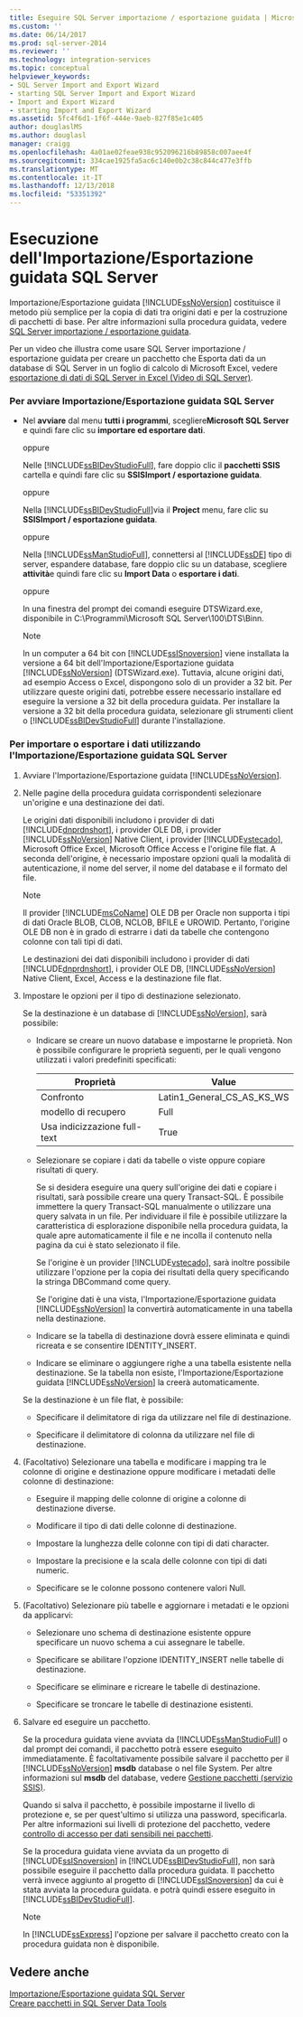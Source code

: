 ```yaml
---
title: Eseguire SQL Server importazione / esportazione guidata | Microsoft Docs
ms.custom: ''
ms.date: 06/14/2017
ms.prod: sql-server-2014
ms.reviewer: ''
ms.technology: integration-services
ms.topic: conceptual
helpviewer_keywords:
- SQL Server Import and Export Wizard
- starting SQL Server Import and Export Wizard
- Import and Export Wizard
- starting Import and Export Wizard
ms.assetid: 5fc4f6d1-1f6f-444e-9aeb-827f85e1c405
author: douglaslMS
ms.author: douglasl
manager: craigg
ms.openlocfilehash: 4a01ae02feae938c952096216b89858c007aee4f
ms.sourcegitcommit: 334cae1925fa5ac6c140e0b2c38c844c477e3ffb
ms.translationtype: MT
ms.contentlocale: it-IT
ms.lasthandoff: 12/13/2018
ms.locfileid: "53351392"
---
```

# <a name="run-the-sql-server-import-and-export-wizard"></a>Esecuzione dell'Importazione/Esportazione guidata SQL Server
  Importazione/Esportazione guidata [!INCLUDE[ssNoVersion](../../includes/ssnoversion-md.md)] costituisce il metodo più semplice per la copia di dati tra origini dati e per la costruzione di pacchetti di base. Per altre informazioni sulla procedura guidata, vedere [SQL Server importazione / esportazione guidata](import-and-export-data-with-the-sql-server-import-and-export-wizard.md).  
  
 Per un video che illustra come usare SQL Server importazione / esportazione guidata per creare un pacchetto che Esporta dati da un database di SQL Server in un foglio di calcolo di Microsoft Excel, vedere [esportazione di dati di SQL Server in Excel (Video di SQL Server)](https://go.microsoft.com/fwlink/?LinkId=131024).  
  
### <a name="to-start-the-sql-server-import-and-export-wizard"></a>Per avviare Importazione/Esportazione guidata SQL Server  
  
-   Nel **avviare** dal menu **tutti i programmi**, scegliere**Microsoft SQL Server** e quindi fare clic su **importare ed esportare dati**.  
  
     oppure  
  
     Nelle [!INCLUDE[ssBIDevStudioFull](../../includes/ssbidevstudiofull-md.md)], fare doppio clic il **pacchetti SSIS** cartella e quindi fare clic su **SSISImport / esportazione guidata**.  
  
     oppure  
  
     Nella [!INCLUDE[ssBIDevStudioFull](../../includes/ssbidevstudiofull-md.md)]via il **Project** menu, fare clic su **SSISImport / esportazione guidata**.  
  
     oppure  
  
     Nella [!INCLUDE[ssManStudioFull](../../includes/ssmanstudiofull-md.md)], connettersi al [!INCLUDE[ssDE](../../includes/ssde-md.md)] tipo di server, espandere database, fare doppio clic su un database, scegliere **attività**e quindi fare clic su **Import Data** o **esportare i dati**.  
  
     oppure  
  
     In una finestra del prompt dei comandi eseguire DTSWizard.exe, disponibile in C:\Programmi\Microsoft SQL Server\100\DTS\Binn.  
  
    > [!NOTE]  
    >  In un computer a 64 bit con [!INCLUDE[ssISnoversion](../../includes/ssisnoversion-md.md)] viene installata la versione a 64 bit dell'Importazione/Esportazione guidata [!INCLUDE[ssNoVersion](../../includes/ssnoversion-md.md)] (DTSWizard.exe). Tuttavia, alcune origini dati, ad esempio Access o Excel, dispongono solo di un provider a 32 bit. Per utilizzare queste origini dati, potrebbe essere necessario installare ed eseguire la versione a 32 bit della procedura guidata. Per installare la versione a 32 bit della procedura guidata, selezionare gli strumenti client o [!INCLUDE[ssBIDevStudioFull](../../includes/ssbidevstudiofull-md.md)] durante l'installazione.  
  
### <a name="to-import-or-export-data-by-using-the-sql-server-import-and-export-wizard"></a>Per importare o esportare i dati utilizzando l'Importazione/Esportazione guidata SQL Server  
  
1.  Avviare l'Importazione/Esportazione guidata [!INCLUDE[ssNoVersion](../../includes/ssnoversion-md.md)].  
  
2.  Nelle pagine della procedura guidata corrispondenti selezionare un'origine e una destinazione dei dati.  
  
     Le origini dati disponibili includono i provider di dati [!INCLUDE[dnprdnshort](../../includes/dnprdnshort-md.md)], i provider OLE DB, i provider [!INCLUDE[ssNoVersion](../../includes/ssnoversion-md.md)] Native Client, i provider [!INCLUDE[vstecado](../../includes/vstecado-md.md)], Microsoft Office Excel, Microsoft Office Access e l'origine file flat. A seconda dell'origine, è necessario impostare opzioni quali la modalità di autenticazione, il nome del server, il nome del database e il formato del file.  
  
    > [!NOTE]  
    >  Il provider [!INCLUDE[msCoName](../../includes/msconame-md.md)] OLE DB per Oracle non supporta i tipi di dati Oracle BLOB, CLOB, NCLOB, BFILE e UROWID. Pertanto, l'origine OLE DB non è in grado di estrarre i dati da tabelle che contengono colonne con tali tipi di dati.  
  
     Le destinazioni dei dati disponibili includono i provider di dati [!INCLUDE[dnprdnshort](../../includes/dnprdnshort-md.md)], i provider OLE DB, [!INCLUDE[ssNoVersion](../../includes/ssnoversion-md.md)] Native Client, Excel, Access e la destinazione file flat.  
  
3.  Impostare le opzioni per il tipo di destinazione selezionato.  
  
     Se la destinazione è un database di [!INCLUDE[ssNoVersion](../../includes/ssnoversion-md.md)], sarà possibile:  
  
    -   Indicare se creare un nuovo database e impostarne le proprietà. Non è possibile configurare le proprietà seguenti, per le quali vengono utilizzati i valori predefiniti specificati:  
  
        |Proprietà|Value|  
        |--------------|-----------|  
        |Confronto|Latin1_General_CS_AS_KS_WS|  
        |modello di recupero|Full|  
        |Usa indicizzazione full-text|True|  
  
    -   Selezionare se copiare i dati da tabelle o viste oppure copiare risultati di query.  
  
         Se si desidera eseguire una query sull'origine dei dati e copiare i risultati, sarà possibile creare una query Transact-SQL. È possibile immettere la query Transact-SQL manualmente o utilizzare una query salvata in un file. Per individuare il file è possibile utilizzare la caratteristica di esplorazione disponibile nella procedura guidata, la quale apre automaticamente il file e ne incolla il contenuto nella pagina da cui è stato selezionato il file.  
  
         Se l'origine è un provider [!INCLUDE[vstecado](../../includes/vstecado-md.md)], sarà inoltre possibile utilizzare l'opzione per la copia dei risultati della query specificando la stringa DBCommand come query.  
  
         Se l'origine dati è una vista, l'Importazione/Esportazione guidata [!INCLUDE[ssNoVersion](../../includes/ssnoversion-md.md)] la convertirà automaticamente in una tabella nella destinazione.  
  
    -   Indicare se la tabella di destinazione dovrà essere eliminata e quindi ricreata e se consentire IDENTITY_INSERT.  
  
    -   Indicare se eliminare o aggiungere righe a una tabella esistente nella destinazione. Se la tabella non esiste, l'Importazione/Esportazione guidata [!INCLUDE[ssNoVersion](../../includes/ssnoversion-md.md)] la creerà automaticamente.  
  
     Se la destinazione è un file flat, è possibile:  
  
    -   Specificare il delimitatore di riga da utilizzare nel file di destinazione.  
  
    -   Specificare il delimitatore di colonna da utilizzare nel file di destinazione.  
  
4.  (Facoltativo) Selezionare una tabella e modificare i mapping tra le colonne di origine e destinazione oppure modificare i metadati delle colonne di destinazione:  
  
    -   Eseguire il mapping delle colonne di origine a colonne di destinazione diverse.  
  
    -   Modificare il tipo di dati delle colonne di destinazione.  
  
    -   Impostare la lunghezza delle colonne con tipi di dati character.  
  
    -   Impostare la precisione e la scala delle colonne con tipi di dati numeric.  
  
    -   Specificare se le colonne possono contenere valori Null.  
  
5.  (Facoltativo) Selezionare più tabelle e aggiornare i metadati e le opzioni da applicarvi:  
  
    -   Selezionare uno schema di destinazione esistente oppure specificare un nuovo schema a cui assegnare le tabelle.  
  
    -   Specificare se abilitare l'opzione IDENTITY_INSERT nelle tabelle di destinazione.  
  
    -   Specificare se eliminare e ricreare le tabelle di destinazione.  
  
    -   Specificare se troncare le tabelle di destinazione esistenti.  
  
6.  Salvare ed eseguire un pacchetto.  
  
     Se la procedura guidata viene avviata da [!INCLUDE[ssManStudioFull](../../includes/ssmanstudiofull-md.md)] o dal prompt dei comandi, il pacchetto potrà essere eseguito immediatamente. È facoltativamente possibile salvare il pacchetto per il [!INCLUDE[ssNoVersion](../../includes/ssnoversion-md.md)] **msdb** database o nel file System. Per altre informazioni sul **msdb** del database, vedere [Gestione pacchetti &#40;servizio SSIS&#41;](../service/package-management-ssis-service.md).  
  
     Quando si salva il pacchetto, è possibile impostarne il livello di protezione e, se per quest'ultimo si utilizza una password, specificarla. Per altre informazioni sui livelli di protezione del pacchetto, vedere [controllo di accesso per dati sensibili nei pacchetti](../security/access-control-for-sensitive-data-in-packages.md).  
  
     Se la procedura guidata viene avviata da un progetto di [!INCLUDE[ssISnoversion](../../includes/ssisnoversion-md.md)] in [!INCLUDE[ssBIDevStudioFull](../../includes/ssbidevstudiofull-md.md)], non sarà possibile eseguire il pacchetto dalla procedura guidata. Il pacchetto verrà invece aggiunto al progetto di [!INCLUDE[ssISnoversion](../../includes/ssisnoversion-md.md)] da cui è stata avviata la procedura guidata. e potrà quindi essere eseguito in [!INCLUDE[ssBIDevStudioFull](../../includes/ssbidevstudiofull-md.md)].  
  
    > [!NOTE]  
    >  In [!INCLUDE[ssExpress](../../includes/ssexpress-md.md)] l'opzione per salvare il pacchetto creato con la procedura guidata non è disponibile.  
  
## <a name="see-also"></a>Vedere anche  
 [Importazione/Esportazione guidata SQL Server](import-and-export-data-with-the-sql-server-import-and-export-wizard.md)   
 [Creare pacchetti in SQL Server Data Tools](../create-packages-in-sql-server-data-tools.md)  
  
  
